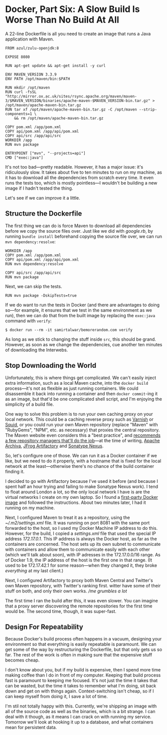 # Docker, Part Six: A Slow Build Is Worse Than No Build At All

A 22-line Dockerfile is all you need to create an image that runs a Java application with Maven.

    FROM azul/zulu-openjdk:8

    EXPOSE 8080

    RUN apt-get update && apt-get install -y curl

    ENV MAVEN_VERSION 3.3.9
    ENV PATH /opt/maven/bin:$PATH

    RUN mkdir /opt/maven
    RUN curl -fsSL "http://mirror.ox.ac.uk/sites/rsync.apache.org/maven/maven-3/$MAVEN_VERSION/binaries/apache-maven-$MAVEN_VERSION-bin.tar.gz" > /opt/maven/apache-maven-bin.tar.gz
    RUN tar xf /opt/maven/apache-maven-bin.tar.gz -C /opt/maven --strip-components=1 \
        && rm /opt/maven/apache-maven-bin.tar.gz

    COPY pom.xml /app/pom.xml
    COPY api/pom.xml /app/api/pom.xml
    COPY api/src /app/api/src
    WORKDIR /app
    RUN mvn package

    ENTRYPOINT ["mvn", "--projects=api"]
    CMD ["exec:java"]

It's not too bad—pretty readable. However, it has a major issue: it's ridiculously slow. It takes about five to ten minutes to run on my machine, as it has to download all the dependencies from scratch every time. It even runs the tests too, which is mostly pointless—I wouldn't be building a new image if I hadn't tested the thing.

Let's see if we can improve it a little.

## Structure the Dockerfile

The first thing we can do is force Maven to download all dependencies before we copy the source files over. Just like we did with *google.rb*, by running `bundle install` beforehand copying the source file over, we can run `mvn dependency:resolve`:

    WORKDIR /app
    COPY pom.xml /app/pom.xml
    COPY api/pom.xml /app/api/pom.xml
    RUN mvn dependency:resolve

    COPY api/src /app/api/src
    RUN mvn package

Next, we can skip the tests.

    RUN mvn package -DskipTests=true

If we do want to run the tests in Docker (and there are advantages to doing so—for example, it ensures that we test in the same environment as we run), then we can do that from the built image by replacing the `exec:java` command with `verify`:

    $ docker run --rm -it samirtalwar/bemorerandom.com verify

As long as we stick to changing the stuff inside `src`, this should be grand. However, as soon as we change the dependencies, cue another ten minutes of downloading the Interwebs.

## Stop Downloading the World

Unfortunately, this is where things get complicated. We can't easily inject extra information, such as a local Maven cache, into the `docker build` process—it's not as flexible as just running containers. We could disassemble it back into running a container and then `docker commit`-ing it as an image, but that'd be one complicated shell script, and I'm enjoying the simplicity of a build file.

One way to solve this problem is to run your own caching proxy on your local network. This could be a caching reverse proxy such as [Varnish][] or [Squid][], or you could run your own Maven repository (replace "Maven" with "RubyGems", "NPM", etc. as necessary) that proxies the central repository. The Maven website even considers this a "best practice", and [recommends a few repository managers that'll do the job][Maven - Repository Management]—at the time of writing, [Apache Archiva][], [JFrog Artifactory][] and [Sonatype Nexus][].

[Squid]: http://www.squid-cache.org/
[Varnish]: https://www.varnish-cache.org/
[Maven - Repository Management]: https://maven.apache.org/repository-management.html
[Apache Archiva]: https://archiva.apache.org/
[JFrog Artifactory]: https://www.jfrog.com/open-source/
[Sonatype Nexus]: http://www.sonatype.org/nexus/go/

So, let's configure one of those. We can run it as a Docker container if we like, but we need to do it properly, with a hostname that is fixed for the local network at the least—otherwise there's no chance of the build container finding it.

I decided to go with Artifactory because I've used it before (and because I spent half an hour trying and failing to make Sonatype Nexus work). I tend to float around London a lot, so the only local network I have is are the virtual networks I create on my own laptop. So I found a [first-party Docker image][Artifactory: Running with Docker] and followed the instructions. About two minutes later, I had it running on my machine.

[Artifactory: Running with Docker]: https://www.jfrog.com/confluence/display/RTF/Running+with+Docker

Next, I configured Maven to treat it as a repository, using the *~/.m2/settings.xml* file. It was running on port 8081 with the same port forwarded to the host, so I used my Docker Machine IP address to do this. However, for the build, I copied a *settings.xml* file that used the special IP address *172.17.0.1*. This IP address is always the Docker host, as far as the containers are concerned. The host sets up its own subnet to communicate with containers and allow them to communicate easily with each other (which we'll talk about soon), with IP adresses in the 172.17.0.0/16 range. As of Docker 1.9, the IP address of the host is the first one in that range. (It used to be 172.17.42.1 for some reason—when they changed it, they broke *everything* at my last client.)

Next, I configured Artifactory to proxy both Maven Central and Twitter's own Maven repository, with Twitter's ranking first. witter have some of their stuff on both, and only their own works. */me grumbles a lot*

The first time I ran the build after this, it was even slower. You can imagine that a proxy server discovering the remote repositories for the first time would be. The second time, though, it was super-fast.

## Design For Repeatability

Because Docker's build process often happens in a vacuum, designing your environment so that everything is easily repeatable is paramount. We can get some of the way by restructuring the Dockerfile, but that only gets us so far. The rest of the work is often in making sure that the expensive stuff becomes cheap.

I don't know about you, but if my build is expensive, then I spend more time making coffee than I do in front of my computer. Keeping that build process fast is paramount to keeping me focused. It's not just the time it takes that can be wasted, but the time it takes to remember what I'm doing, sit back down and get on with things again. Context-switching isn't cheap, so if I can keep myself from doing it, I save a lot of time.

I'm stil not totally happy with this. Currently, we're shipping an image with all of the source code as well as the binaries, which is a bit strange. I can deal with it though, as it means I can crack on with running my service. Tomorrow we'll look at hooking it up to a database, and what containers mean for persistent data.
